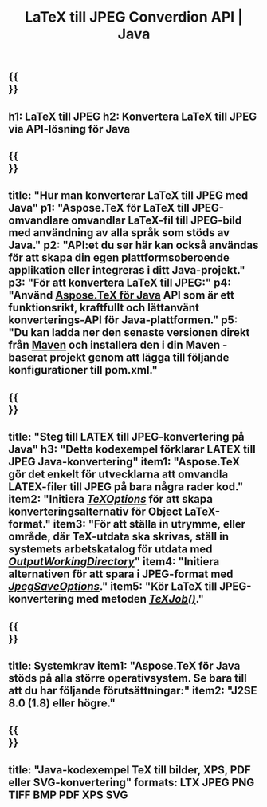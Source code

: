 ﻿---
translation: true
template: /_templates/_conversion-child-java.md
title: LaTeX till JPEG Converdion API | Java
description: LaTeX till JPEG-konverteringsfunktion. Integrera detta lokala Java-bibliotek i ditt projekt eller använd plattformsoberoende applikationer för att konvertera LaTeX till JPEG.
keywords: latex till jpeg api java, latex2jpeg integrera
url: /java/conversion/latex-to-jpeg/
family: tex
platformtag: java
feature: conversion
informat: LATEX
outformat: JPEG
otherformats: PNG PDF TIFF JPEG
---

{{<section banner>}}
---
h1: LaTeX till JPEG
h2: Konvertera LaTeX till JPEG via API-lösning för Java
---

{{<section overview>}}
---
title: "Hur man konverterar LaTeX till JPEG med Java"
p1: "Aspose.TeX för LaTeX till JPEG-omvandlare omvandlar LaTeX-fil till JPEG-bild med användning av alla språk som stöds av Java."
p2: "API:et du ser här kan också användas för att skapa din egen plattformsoberoende applikation eller integreras i ditt Java-projekt."
p3: "För att konvertera LaTeX till JPEG:"
p4: "Använd [Aspose.TeX för Java](https://products.aspose.com/tex/java) API som är ett funktionsrikt, kraftfullt och lättanvänt konverterings-API för Java-plattformen."
p5: "Du kan ladda ner den senaste versionen direkt från [Maven](https://repository.aspose.com/webapp/#/artifacts/browse/tree/General/repo/com/aspose/aspose-tex) och installera den i din Maven -baserat projekt genom att lägga till följande konfigurationer till pom.xml."
---

{{<section feature1>}}
---
title: "Steg till LATEX till JPEG-konvertering på Java"
h3: "Detta kodexempel förklarar LATEX till JPEG Java-konvertering"
item1: "Aspose.TeX gör det enkelt för utvecklarna att omvandla LATEX-filer till JPEG på bara några rader kod."
item2: "Initiera [*TeXOptions*](https://reference.aspose.com/tex/java/com.aspose.tex/TeXOptions) för att skapa konverteringsalternativ för Object LaTeX-format."
item3: "För att ställa in utrymme, eller område, där TeX-utdata ska skrivas, ställ in systemets arbetskatalog för utdata med [*OutputWorkingDirectory*](https://reference.aspose.com/tex/java/com.aspose.tex/TeXOptions#getOutputWorkingDirectory--)"
item4: "Initiera alternativen för att spara i JPEG-format med [*JpegSaveOptions*](https://reference.aspose.com/tex/java/com.aspose.tex.rendering/JpegSaveOptions)."
item5: "Kör LaTeX till JPEG-konvertering med metoden [*TeXJob()*](https://reference.aspose.com/tex/java/com.aspose.tex/TeXJob)."
---

{{<section feature2>}}
---
title: Systemkrav
item1: "Aspose.TeX för Java stöds på alla större operativsystem. Se bara till att du har följande förutsättningar:"
item2: "J2SE 8.0 (1.8) eller högre."
---

{{<section widget>}}
---
title: "Java-kodexempel TeX till bilder, XPS, PDF eller SVG-konvertering"
formats: LTX JPEG PNG TIFF BMP PDF XPS SVG
---